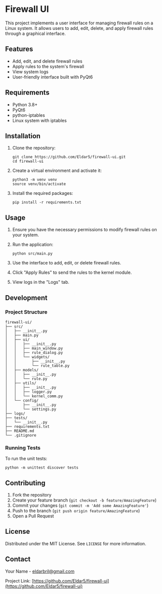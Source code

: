 # Firewall UI

This project implements a user interface for managing firewall rules on a Linux system. It allows users to add, edit, delete, and apply firewall rules through a graphical interface.

## Features

- Add, edit, and delete firewall rules
- Apply rules to the system's firewall
- View system logs
- User-friendly interface built with PyQt6

## Requirements

- Python 3.8+
- PyQt6
- python-iptables
- Linux system with iptables

## Installation

1. Clone the repository:
   ```
   git clone https://github.com/Eldar5/firewall-ui.git
   cd firewall-ui
   ```

2. Create a virtual environment and activate it:
   ```
   python3 -m venv venv
   source venv/bin/activate
   ```

3. Install the required packages:
   ```
   pip install -r requirements.txt
   ```

## Usage

1. Ensure you have the necessary permissions to modify firewall rules on your system.

2. Run the application:
   ```
   python src/main.py
   ```

3. Use the interface to add, edit, or delete firewall rules.

4. Click "Apply Rules" to send the rules to the kernel module.

5. View logs in the "Logs" tab.

## Development

### Project Structure

```
firewall-ui/
├── src/
│   ├── __init__.py
│   ├── main.py
│   ├── ui/
│   │   ├── __init__.py
│   │   ├── main_window.py
│   │   ├── rule_dialog.py
│   │   └── widgets/
│   │       ├── __init__.py
│   │       └── rule_table.py
│   ├── models/
│   │   ├── __init__.py
│   │   └── rule.py
│   ├── utils/
│   │   ├── __init__.py
│   │   ├── logger.py
│   │   └── kernel_comm.py
│   └── config/
│       ├── __init__.py
│       └── settings.py
├── logs/
├── tests/
│   └── __init__.py
├── requirements.txt
├── README.md
└── .gitignore
```

### Running Tests

To run the unit tests:

```
python -m unittest discover tests
```

## Contributing

1. Fork the repository
2. Create your feature branch (`git checkout -b feature/AmazingFeature`)
3. Commit your changes (`git commit -m 'Add some AmazingFeature'`)
4. Push to the branch (`git push origin feature/AmazingFeature`)
5. Open a Pull Request

## License

Distributed under the MIT License. See `LICENSE` for more information.

## Contact

Your Name - [eldarbril@gmail.com](eldarbril@gmail.com)

Project Link: [https://github.com/Eldar5/firewall-ui](https://github.com/Eldar5/firewall-ui)
